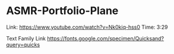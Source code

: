 # ASMR-Portfolio-Plane

Link: https://www.youtube.com/watch?v=Nk0kiq-hss0
Time: 3:29

Text Family Link
https://fonts.google.com/specimen/Quicksand?query=quicks